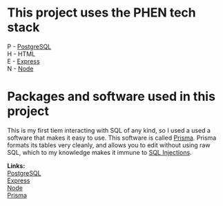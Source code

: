 <h1>This project uses the PHEN tech stack</h1>


<p> P - <a href="https://www.postgresql.org/">PostgreSQL</a> <br>
H - HTML <br>
E - <a href="https://expressjs.com/">Express</a> <br>
N - <a href="https://nodejs.org">Node</a> <br> </p>

<h1>Packages and software used in this project</h1>

<p>This is my first tiem interacting with SQL of any kind, so I used a used a software that makes it easy to use. This software is called <a href="https://www.prisma.io/">Prisma</a>. Prisma formats its tables very cleanly, and allows you to edit without using raw SQL, which to my knowledge makes it immune to <a href="https://en.wikipedia.org/wiki/SQL_injection">SQL Injections</a>. </p>

**Links:** <br>
<a href="https://www.postgresql.org/">PostgreSQL</a> <br>
<a href="https://expressjs.com/">Express</a> <br>
<a href="https://nodejs.org">Node</a> <br> 
<a href="https://www.prisma.io/">Prisma</a> <br>
